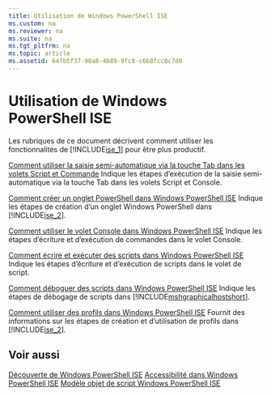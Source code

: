 ```yaml
---
title: Utilisation de Windows PowerShell ISE
ms.custom: na
ms.reviewer: na
ms.suite: na
ms.tgt_pltfrm: na
ms.topic: article
ms.assetid: 64fb5f37-90a8-4b89-9fc8-c6b8fcc0c7d0
---
```

# Utilisation de Windows PowerShell ISE
Les rubriques de ce document décrivent comment utiliser les fonctionnalités de [!INCLUDE[ise_1](../Token/ise_1_md.md)] pour être plus productif.

[Comment utiliser la saisie semi-automatique via la touche Tab dans les volets Script et Commande](../Topic/How-to-Use-Tab-Completion-in-the-Script-Pane-and-Console-Pane.md)
Indique les étapes d’exécution de la saisie semi-automatique via la touche Tab dans les volets Script et Console.

[Comment créer un onglet PowerShell dans Windows PowerShell ISE](../Topic/How-to-Create-a-PowerShell-Tab-in-Windows-PowerShell-ISE.md)
Indique les étapes de création d’un onglet Windows PowerShell dans [!INCLUDE[ise_2](../Token/ise_2_md.md)].

[Comment utiliser le volet Console dans Windows PowerShell ISE](../Topic/How-to-Use-the-Console-Pane-in-the-Windows-PowerShell-ISE.md)
Indique les étapes d’écriture et d’exécution de commandes dans le volet Console.

[Comment écrire et exécuter des scripts dans Windows PowerShell ISE](../Topic/How-to-Write-and-Run-Scripts-in-the-Windows-PowerShell-ISE.md)
Indique les étapes d’écriture et d’exécution de scripts dans le volet de script.

[Comment déboguer des scripts dans Windows PowerShell ISE](../Topic/How-to-Debug-Scripts-in-Windows-PowerShell-ISE.md)
Indique les étapes de débogage de scripts dans [!INCLUDE[mshgraphicalhostshort](../Token/mshgraphicalhostshort_md.md)].

[Comment utiliser des profils dans Windows PowerShell ISE](../Topic/How-to-Use-Profiles-in-Windows-PowerShell-ISE.md)
Fournit des informations sur les étapes de création et d’utilisation de profils dans [!INCLUDE[ise_2](../Token/ise_2_md.md)].

## Voir aussi
[Découverte de Windows PowerShell ISE](../Topic/Exploring-the-Windows-PowerShell-ISE.md)
[Accessibilité dans Windows PowerShell ISE](../Topic/Accessibility-in-Windows-PowerShell-ISE.md)
[Modèle objet de script Windows PowerShell ISE](assetId:///69b047d0-da79-413e-b948-8e45d05d1f85)



<!--HONumber=Apr16_HO1-->


